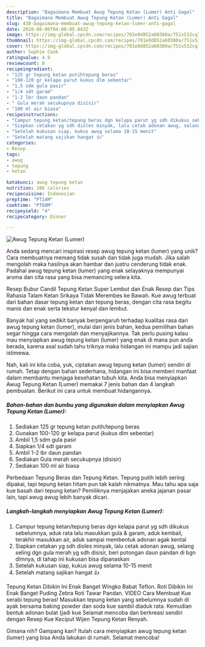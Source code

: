 ```yaml
---
description: "Bagaimana Membuat Awug Tepung Ketan (Lumer) Anti Gagal"
title: "Bagaimana Membuat Awug Tepung Ketan (Lumer) Anti Gagal"
slug: 438-bagaimana-membuat-awug-tepung-ketan-lumer-anti-gagal
date: 2020-08-06T04:00:05.043Z
image: https://img-global.cpcdn.com/recipes/701e0d852a60380a/751x532cq70/awug-tepung-ketan-lumer-foto-resep-utama.jpg
thumbnail: https://img-global.cpcdn.com/recipes/701e0d852a60380a/751x532cq70/awug-tepung-ketan-lumer-foto-resep-utama.jpg
cover: https://img-global.cpcdn.com/recipes/701e0d852a60380a/751x532cq70/awug-tepung-ketan-lumer-foto-resep-utama.jpg
author: Sophie Cook
ratingvalue: 4.9
reviewcount: 8
recipeingredient:
- "125 gr tepung ketan putihtepung beras"
- "100-120 gr kelapa parut kukus dlm sebentar"
- "1,5 sdm gula pasir"
- "1/4 sdt garam"
- "1-2 lbr daun pandan"
- " Gula merah secukupnya disisir"
- "100 ml air biasa"
recipeinstructions:
- "Campur tepung ketan/tepung beras dgn kelapa parut yg sdh dikukus sebelumnya, aduk rata lalu masukkan gula &amp; garam, aduk kembali, terakhir masukkan air, aduk sampai membentuk adonan agak kental"
- "Siapkan cetakan yg sdh dioles minyak, lalu cetak adonan awug, selang seling dgn gula merah yg sdh disisir, beri potongan daun pandan di bgn dlmnya, di tahap ini kukusan bisa dipanaskan"
- "Setelah kukusan siap, kukus awug selama 10-15 menit"
- "Setelah matang sajikan hangat 👍"
categories:
- Resep
tags:
- awug
- tepung
- ketan

katakunci: awug tepung ketan 
nutrition: 266 calories
recipecuisine: Indonesian
preptime: "PT14M"
cooktime: "PT60M"
recipeyield: "4"
recipecategory: Dinner

---
```



![Awug Tepung Ketan (Lumer)](https://img-global.cpcdn.com/recipes/701e0d852a60380a/751x532cq70/awug-tepung-ketan-lumer-foto-resep-utama.jpg)

Anda sedang mencari inspirasi resep awug tepung ketan (lumer) yang unik? Cara membuatnya memang tidak susah dan tidak juga mudah. Jika salah mengolah maka hasilnya akan hambar dan justru cenderung tidak enak. Padahal awug tepung ketan (lumer) yang enak selayaknya mempunyai aroma dan cita rasa yang bisa memancing selera kita.

Resep Bubur Candil Tepung Ketan Super Lembut dan Enak Resep dan Tips Rahasia Talam Ketan Srikaya Tidak Merembes ke Bawah. Kue awug terbuat dari bahan dasar tepung ketan dan tepung beras, dengan cita rasa begitu manis dan enak serta tekstur kenyal dan lembut.

Banyak hal yang sedikit banyak berpengaruh terhadap kualitas rasa dari awug tepung ketan (lumer), mulai dari jenis bahan, kedua pemilihan bahan segar hingga cara mengolah dan menyajikannya. Tak perlu pusing kalau mau menyiapkan awug tepung ketan (lumer) yang enak di mana pun anda berada, karena asal sudah tahu triknya maka hidangan ini mampu jadi sajian istimewa.


Nah, kali ini kita coba, yuk, ciptakan awug tepung ketan (lumer) sendiri di rumah. Tetap dengan bahan sederhana, hidangan ini bisa memberi manfaat dalam membantu menjaga kesehatan tubuh kita. Anda bisa menyiapkan Awug Tepung Ketan (Lumer) memakai 7 jenis bahan dan 4 langkah pembuatan. Berikut ini cara untuk membuat hidangannya.

<!--inarticleads1-->

##### Bahan-bahan dan bumbu yang digunakan dalam menyiapkan Awug Tepung Ketan (Lumer):

1. Sediakan 125 gr tepung ketan putih/tepung beras
1. Gunakan 100-120 gr kelapa parut (kukus dlm sebentar)
1. Ambil 1,5 sdm gula pasir
1. Siapkan 1/4 sdt garam
1. Ambil 1-2 lbr daun pandan
1. Sediakan  Gula merah secukupnya (disisir)
1. Sediakan 100 ml air biasa


Perbedaan Tepung Beras dan Tepung Ketan. Tepung putih lebih sering dipakai, tapi tepung ketan hitam pun tak kalah nikmatnya. Mau tahu apa saja kue basah dari tepung ketan? Pemiliknya menjajakan aneka jajanan pasar lain, tapi awug awug lebih banyak dicari. 

<!--inarticleads2-->

##### Langkah-langkah menyiapkan Awug Tepung Ketan (Lumer):

1. Campur tepung ketan/tepung beras dgn kelapa parut yg sdh dikukus sebelumnya, aduk rata lalu masukkan gula &amp; garam, aduk kembali, terakhir masukkan air, aduk sampai membentuk adonan agak kental
1. Siapkan cetakan yg sdh dioles minyak, lalu cetak adonan awug, selang seling dgn gula merah yg sdh disisir, beri potongan daun pandan di bgn dlmnya, di tahap ini kukusan bisa dipanaskan
1. Setelah kukusan siap, kukus awug selama 10-15 menit
1. Setelah matang sajikan hangat 👍


Tepung Ketan Dibikin Ini Enak Banget Wingko Babat Teflon. Roti Dibikin Ini Enak Banget Puding Zebra Roti Tawar Pandan. VIDEO Cara Membuat Kue serabi tepung beras! Masukkan tepung ketan yang sebelumnya sudah di ayak bersama baking powder dan soda kue sambil diaduk rata. Kemudian bentuk adonan bulat (jadi kue Selamat mencoba dan berkreasi sendiri dengan Resep Kue Keciput Wijen Tepung Ketan Renyah. 

Gimana nih? Gampang kan? Itulah cara menyiapkan awug tepung ketan (lumer) yang bisa Anda lakukan di rumah. Selamat mencoba!
